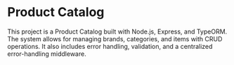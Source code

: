 # Product Catalog

This project is a Product Catalog built with Node.js, Express, and TypeORM. The system allows for managing brands, categories, and items with CRUD operations. It also includes error handling, validation, and a centralized error-handling middleware.
